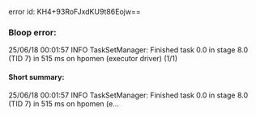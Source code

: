 error id: KH4+93RoFJxdKU9t86Eojw==
### Bloop error:

25/06/18 00:01:57 INFO TaskSetManager: Finished task 0.0 in stage 8.0 (TID 7) in 515 ms on hpomen (executor driver) (1/1)
#### Short summary: 

25/06/18 00:01:57 INFO TaskSetManager: Finished task 0.0 in stage 8.0 (TID 7) in 515 ms on hpomen (e...